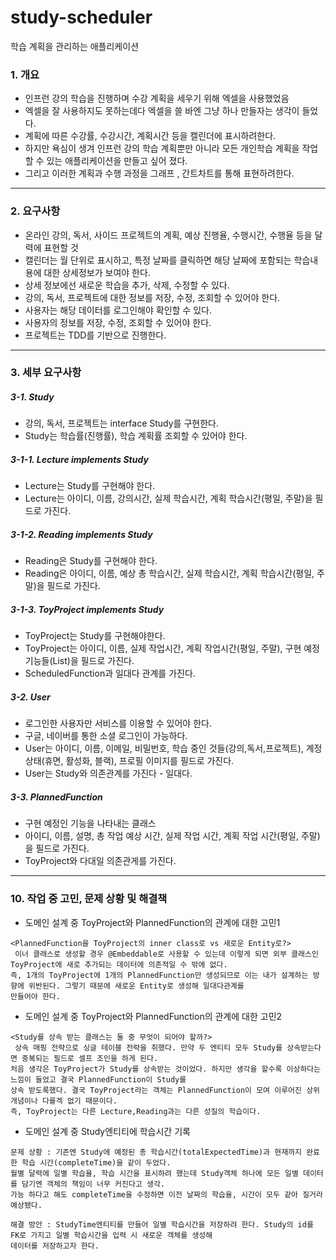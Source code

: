 # study-scheduler
학습 계획을 관리하는 애플리케이션
### 1. 개요
+ 인프런 강의 학습을 진행하며 수강 계획을 세우기 위해 엑셀을 사용했었음
+ 엑셀을 잘 사용하지도 못하는데다 엑셀을 쓸 바엔 그냥 하나 만들자는 생각이 들었다.
+ 계획에 따른 수강률, 수강시간, 계획시간 등을 캘린더에 표시하려한다.
+ 하지만 욕심이 생겨 인프런 강의 학습 계획뿐만 아니라 모든 개인학습 계획을 작업할 수 있는 애플리케이션을 만들고 싶어 졌다.
+ 그리고 이러한 계획과 수행 과정을 그래프 , 간트차트를 통해 표현하려한다.

---

### 2. 요구사항
+ 온라인 강의, 독서, 사이드 프로젝트의 계획, 예상 진행율, 수행시간, 수행율 등을 달력에 표현할 것
+ 캘린더는 월 단위로 표시하고, 특정 날짜를 클릭하면 해당 날짜에 포함되는 학습내용에 대한 상세정보가 보여야 한다.
+ 상세 정보에선 새로운 학습을 추가, 삭제, 수정할 수 있다.
+ 강의, 독서, 프로젝트에 대한 정보를 저장, 수정, 조회할 수 있어야 한다.
+ 사용자는 해당 데이터를 로그인해야 확인할 수 있다.
+ 사용자의 정보를 저장, 수정, 조회할 수 있어야 한다.
+ 프로젝트는 TDD를 기반으로 진행한다.

---

### 3. 세부 요구사항
##### 3-1. Study
+ 강의, 독서, 프로젝트는 interface Study를 구현한다.
+ Study는 학습률(진행률), 학습 계획률 조회할 수 있어야 한다.
##### 3-1-1. Lecture implements Study
+ Lecture는 Study를 구현해야 한다.
+ Lecture는 아이디, 이름, 강의시간, 실제 학습시간, 계획 학습시간(평일, 주말)을 필드로 가진다.
##### 3-1-2. Reading implements Study
+ Reading은 Study를 구현해야 한다.
+ Reading은 아이디, 이름, 예상 총 학습시간, 실제 학습시간, 계획 학습시간(평일, 주말)을 필드로 가진다.
##### 3-1-3. ToyProject implements Study
+ ToyProject는 Study를 구현해야한다.
+ ToyProject는 아이디, 이름, 실제 작업시간, 계획 작업시간(평일, 주말), 구현 예정 기능들(List)을 필드로 가진다.
+ ScheduledFunction과 일대다 관계를 가진다.

##### 3-2. User
+ 로그인한 사용자만 서비스를 이용할 수 있어야 한다.
+ 구글, 네이버를 통한 소셜 로그인이 가능하다.
+ User는 아이디, 이름, 이메일, 비밀번호, 학습 중인 것들(강의,독서,프로젝트), 계정상태(휴면, 활성화, 블랙), 프로필 이미지를 필드로 가진다.
+ User는 Study와 의존관계를 가진다 - 일대다.

##### 3-3. PlannedFunction
+ 구현 예정인 기능을 나타내는 클래스
+ 아이디, 이름, 설명, 총 작업 예상 시간, 실제 작업 시간, 계획 작업 시간(평일, 주말)을 필드로 가진다.
+ ToyProject와 다대일 의존관게를 가진다.

---

### 10. 작업 중 고민, 문제 상황 및 해결책
+ 도메인 설계 중 ToyProject와 PlannedFunction의 관계에 대한 고민1
```
<PlannedFunction을 ToyProject의 inner class로 vs 새로운 Entity로?>
 이너 클래스로 생성할 경우 @Embeddable로 사용할 수 있는데 이렇게 되면 외부 클래스인 ToyProject에 새로 추가되는 데이터에 의존적일 수 밖에 없다. 
즉, 1개의 ToyProject에 1개의 PlannedFunction만 생성되므로 이는 내가 설계하는 방향에 위반된다. 그렇기 때문에 새로운 Entity로 생성해 일대다관계를
만들어야 한다. 
```
+ 도메인 설계 중 ToyProject와 PlannedFunction의 관계에 대한 고민2
```
<Study를 상속 받는 클래스는 둘 중 무엇이 되어야 할까?>
 상속 매핑 전략으로 싱글 테이블 전략을 취했다. 만약 두 엔티티 모두 Study를 상속받는다면 중복되는 필드로 셀프 조인을 하게 된다.
처음 생각은 ToyProject가 Study를 상속받는 것이었다. 하지만 생각을 할수록 이상하다는 느낌이 들었고 결국 PlannedFunction이 Study를
상속 받도록했다. 결국 ToyProject라는 객체는 PlannedFunction이 모여 이루어진 상위 개념이나 다를겍 없기 때문이다.
즉, ToyProject는 다른 Lecture,Reading과는 다른 성질의 학습이다.
```

+ 도메인 설계 중 Study엔티티에 학습시간 기록
```
문제 상황 : 기존엔 Study에 예정된 총 학습시간(totalExpectedTime)과 현재까지 완료한 학습 시간(completeTime)을 같이 두었다.
월별 달력에 일별 학습율, 학습 시간을 표시하려 했는데 Study객체 하나에 모든 일별 데이터를 담기엔 객체의 책임이 너무 커진다고 생각.
가능 하다고 해도 completeTime을 수정하면 이전 날짜의 학습율, 시간이 모두 같아 질거라 예상됐다.

해결 방안 : StudyTime엔티티를 만들어 일별 학습시간을 저장하려 한다. Study의 id를 FK로 가지고 일별 학습시간을 입력 시 새로운 객체를 생성해
데이터를 저장하고자 한다.
```
